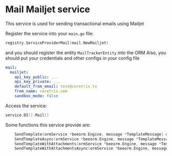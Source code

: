 # Mail Mailjet service

This service is used for sending transactional emails using Mailjet

Register the service into your `main.go` file:
```go
registry.ServiceProviderMail(mail.NewMailjet)
```
and you should register the entity `MailTrackerEntity` into the ORM
Also, you should put your credentials and other configs in your config file

```yml
mail:
  mailjet:
    api_key_public: ...
    api_key_private: ...
    default_from_email: test@coretrix.tv
    from_name: coretrix.com
    sandbox_mode: false
```

Access the service:
```go
service.DI().Mail()
```

Some functions this service provide are:
```go
	SendTemplate(ormService *beeorm.Engine, message *TemplateMessage) error
	SendTemplateAsync(ormService *beeorm.Engine, message *TemplateMessage) error
	SendTemplateWithAttachments(ormService *beeorm.Engine, message *TemplateAttachmentMessage) error
	SendTemplateWithAttachmentsAsync(ormService *beeorm.Engine, message *TemplateAttachmentMessage) error
```
